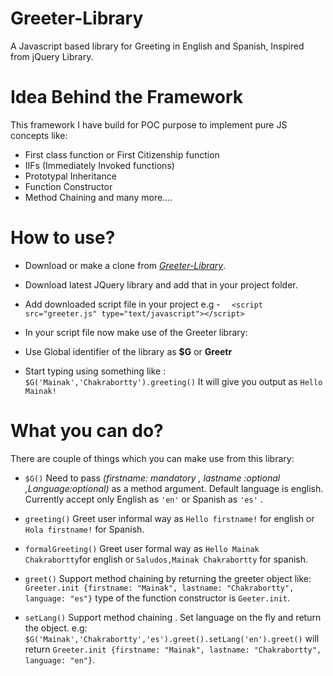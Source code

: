 # Greeter-Library
A Javascript based library for Greeting in English and Spanish, Inspired from jQuery Library. 

# Idea Behind the Framework
This framework I have build for POC purpose to implement pure JS concepts like:

 - First class function or First Citizenship function
 - IIFs (Immediately Invoked functions)
 - Prototypal Inheritance 
 - Function Constructor
 - Method Chaining 
 and many more....
 

# How to use?

 - Download or make a clone from *[Greeter-Library](https://github.com/Mainak10/Greeter-Library)*.
 - Download latest JQuery library and add that in your project folder.
 - Add downloaded script file in your project e.g - `	<script src="greeter.js" type="text/javascript"></script>
`
 - In your script file now make use of the Greeter library:
				 
 - Use Global identifier of the library as **$G** or **Greetr**
 - Start typing using something like : `$G('Mainak','Chakrabortty').greeting()` It will give you output as       `Hello Mainak!`

# What you can do?
There are couple of things which you can make use from this library:

 - `$G()` Need to pass *(firstname: mandatory , lastname :optional ,Language:optional)* as a method argument. Default language is english. Currently accept only English as `'en'` or Spanish as `'es'` .
 
 - `greeting()` Greet user informal way as `Hello firstname!` for english or `Hola firstname!` for Spanish.
 
 - `formalGreeting()` Greet user formal way as `Hello Mainak Chakrabortty`for english or `Saludos,Mainak Chakrabortty` for spanish. 
 
 - `greet()` Support method chaining by returning the greeter object like: `Greeter.init {firstname: "Mainak", lastname: "Chakrabortty", language: "es"}` type of the function constructor is `Geeter.init`.
 
 - `setLang()` Support method chaining . Set language on the fly and return the object. e.g: `$G('Mainak','Chakrabortty','es').greet().setLang('en').greet()` will return `Greeter.init {firstname: "Mainak", lastname: "Chakrabortty", language: "en"}`.



 

 
